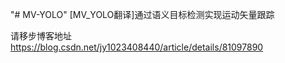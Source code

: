 "# MV-YOLO" 
[MV_YOLO翻译]通过语义目标检测实现运动矢量跟踪<br/>

请移步博客地址
https://blog.csdn.net/jy1023408440/article/details/81097890

